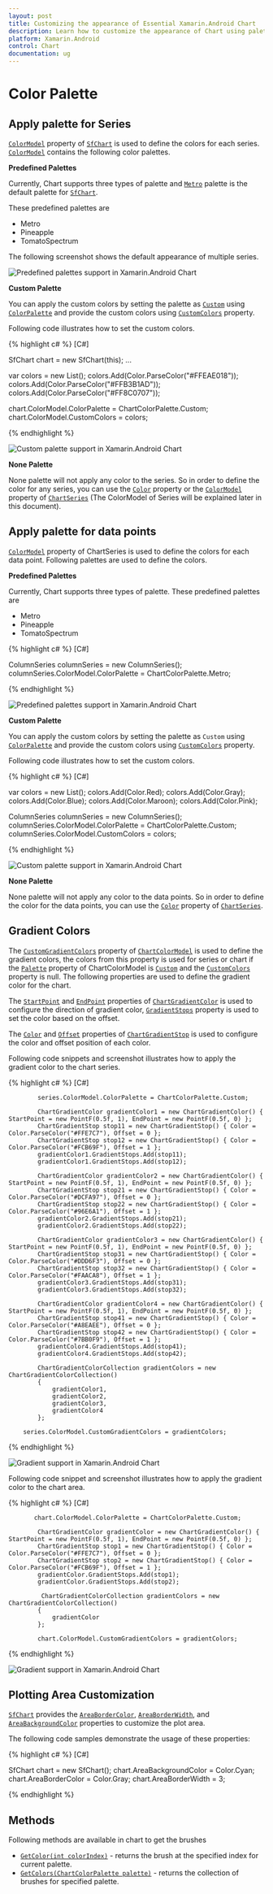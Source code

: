 ```yaml
---
layout: post
title: Customizing the appearance of Essential Xamarin.Android Chart
description: Learn how to customize the appearance of Chart using palettes.
platform: Xamarin.Android
control: Chart
documentation: ug
---
```


# Color Palette

## Apply palette for Series

[`ColorModel`](https://help.syncfusion.com/cr/cref_files/xamarin-android/Syncfusion.SfChart.Android~Com.Syncfusion.Charts.ChartBase~ColorModel.html) property of [`SfChart`](http://help.syncfusion.com/cr/cref_files/xamarin-android/Syncfusion.SfChart.Android~Com.Syncfusion.Charts.SfChart.html) is used to define the colors for each series. [`ColorModel`](https://help.syncfusion.com/cr/cref_files/xamarin-android/Syncfusion.SfChart.Android~Com.Syncfusion.Charts.ChartBase~ColorModel.html) contains the following color palettes.

**Predefined Palettes**

Currently, Chart supports three types of palette and [`Metro`](https://help.syncfusion.com/cr/cref_files/xamarin-android/Syncfusion.SfChart.Android~Com.Syncfusion.Charts.ChartColorPalette.html) palette is the default palette for [`SfChart`](https://help.syncfusion.com/cr/cref_files/xamarin-android/Syncfusion.SfChart.Android~Com.Syncfusion.Charts.SfChart.html).

These predefined palettes are

* Metro
* Pineapple
* TomatoSpectrum

 The following screenshot shows the default appearance of multiple series.

![Predefined palettes support in Xamarin.Android Chart](appearance_images/appearance_img1.png)

**Custom Palette**

You can apply the custom colors by setting the palette as [`Custom`](https://help.syncfusion.com/cr/cref_files/xamarin-android/Syncfusion.SfChart.Android~Com.Syncfusion.Charts.ChartColorPalette.html) using [`ColorPalette`](https://help.syncfusion.com/cr/cref_files/xamarin-android/Syncfusion.SfChart.Android~Com.Syncfusion.Charts.ChartColorModel~ColorPalette.html) and provide the custom colors using [`CustomColors`](https://help.syncfusion.com/cr/cref_files/xamarin-android/Syncfusion.SfChart.Android~Com.Syncfusion.Charts.ChartColorModel~CustomColors.html) property.

Following code illustrates how to set the custom colors.

{% highlight c# %} 
[C#]

SfChart chart = new SfChart(this);
...

var colors = new List<Color>();
colors.Add(Color.ParseColor("#FFEAE018"));
colors.Add(Color.ParseColor("#FFB3B1AD"));
colors.Add(Color.ParseColor("#FF8C0707"));

chart.ColorModel.ColorPalette = ChartColorPalette.Custom;
chart.ColorModel.CustomColors = colors;

{% endhighlight %}

![Custom palette support in Xamarin.Android Chart](appearance_images/appearance_img2.png)

**None Palette**

None palette will not apply any color to the series. So in order to define the color for any series, you can use the [`Color`](http://help.syncfusion.com/cr/cref_files/xamarin-android/Syncfusion.SfChart.Android~Com.Syncfusion.Charts.ChartSeries~Color.html) property or the [`ColorModel`](http://help.syncfusion.com/cr/cref_files/xamarin-android/Syncfusion.SfChart.Android~Com.Syncfusion.Charts.ChartSeries~ColorModel.html) property of [`ChartSeries`](https://help.syncfusion.com/cr/cref_files/xamarin-android/Syncfusion.SfChart.Android~Com.Syncfusion.Charts.ChartSeries.html) (The ColorModel of Series will be explained later in this document).

## Apply palette for data points

[`ColorModel`](http://help.syncfusion.com/cr/cref_files/xamarin-android/Syncfusion.SfChart.Android~Com.Syncfusion.Charts.ChartSeries~ColorModel.html) property of ChartSeries is used to define the colors for each data point. Following palettes are used to define the colors.

**Predefined Palettes**

Currently, Chart supports three types of palette. These predefined palettes are

* Metro
* Pineapple
* TomatoSpectrum

{% highlight c# %} 
[C#]

ColumnSeries columnSeries = new ColumnSeries();
columnSeries.ColorModel.ColorPalette = ChartColorPalette.Metro;

{% endhighlight %}

![Predefined palettes support in Xamarin.Android Chart](appearance_images/appearance_img3.png)

**Custom Palette**

You can apply the custom colors by setting the palette as `Custom` using [`ColorPalette`](https://help.syncfusion.com/cr/cref_files/xamarin-android/Syncfusion.SfChart.Android~Com.Syncfusion.Charts.ChartColorModel~ColorPalette.html) and provide the custom colors using [`CustomColors`](https://help.syncfusion.com/cr/cref_files/xamarin-android/Syncfusion.SfChart.Android~Com.Syncfusion.Charts.ChartColorModel~CustomColors.html) property.

Following code illustrates how to set the custom colors.

{% highlight c# %} 
[C#]

var colors = new List<Color>();
colors.Add(Color.Red);
colors.Add(Color.Gray);
colors.Add(Color.Blue);
colors.Add(Color.Maroon);
colors.Add(Color.Pink);

ColumnSeries columnSeries = new ColumnSeries();
columnSeries.ColorModel.ColorPalette = ChartColorPalette.Custom;
columnSeries.ColorModel.CustomColors = colors;

{% endhighlight %}

![Custom palette support in Xamarin.Android Chart](appearance_images/appearance_img4.png)

**None Palette**

None palette will not apply any color to the data points. So in order to define the color for the data points, you can use the [`Color`](http://help.syncfusion.com/cr/cref_files/xamarin-android/Syncfusion.SfChart.Android~Com.Syncfusion.Charts.ChartSeries~Color.html) property of [`ChartSeries`](https://help.syncfusion.com/cr/cref_files/xamarin-android/Syncfusion.SfChart.Android~Com.Syncfusion.Charts.ChartSeries.html).

## Gradient Colors

The [`CustomGradientColors`](https://help.syncfusion.com/cr/cref_files/xamarin-android/Syncfusion.SfChart.Android~Com.Syncfusion.Charts.ChartColorModel~CustomGradientColors.html) property of [`ChartColorModel`](https://help.syncfusion.com/cr/cref_files/xamarin-android/Syncfusion.SfChart.Android~Com.Syncfusion.Charts.ChartColorModel.html) is used to define the gradient colors, the colors from this property is used for series or chart if the [`Palette`](https://help.syncfusion.com/cr/cref_files/xamarin-android/Syncfusion.SfChart.Android~Com.Syncfusion.Charts.ChartColorModel~ColorPalette.html) property of ChartColorModel is [`Custom`](https://help.syncfusion.com/cr/cref_files/xamarin-android/Syncfusion.SfChart.Android~Com.Syncfusion.Charts.ChartColorPalette.html) and the [`CustomColors`](https://help.syncfusion.com/cr/cref_files/xamarin-android/Syncfusion.SfChart.Android~Com.Syncfusion.Charts.ChartColorModel~CustomColors.html) property is null. The following properties are used to define the gradient color for the chart.

The [`StartPoint`](https://help.syncfusion.com/cr/cref_files/xamarin-android/Syncfusion.SfChart.Android~Com.Syncfusion.Charts.ChartGradientColor~StartPoint.html) and [`EndPoint`](https://help.syncfusion.com/cr/cref_files/xamarin-android/Syncfusion.SfChart.Android~Com.Syncfusion.Charts.ChartGradientColor~EndPoint.html)  properties of [`ChartGradientColor`](https://help.syncfusion.com/cr/cref_files/xamarin-android/Syncfusion.SfChart.Android~Com.Syncfusion.Charts.ChartGradientColor.html) is used to configure the direction of gradient color, [`GradientStops`](https://help.syncfusion.com/cr/cref_files/xamarin-android/Syncfusion.SfChart.Android~Com.Syncfusion.Charts.ChartGradientColor~GradientStops.html)  property is used to set the color based on the offset.

The [`Color`](https://help.syncfusion.com/cr/cref_files/xamarin-android/Syncfusion.SfChart.Android~Com.Syncfusion.Charts.ChartGradientStop~Color.html) and [`Offset`](https://help.syncfusion.com/cr/cref_files/xamarin-android/Syncfusion.SfChart.Android~Com.Syncfusion.Charts.ChartGradientStop~Offset.html) properties of [`ChartGradientStop`](https://help.syncfusion.com/cr/cref_files/xamarin-android/Syncfusion.SfChart.Android~Com.Syncfusion.Charts.ChartGradientStop.html) is used to configure the color and offset position of each color. 

Following code snippets and screenshot illustrates how to apply the gradient color to the chart series.

{% highlight c# %} 
[C#]

            series.ColorModel.ColorPalette = ChartColorPalette.Custom;

            ChartGradientColor gradientColor1 = new ChartGradientColor() { StartPoint = new PointF(0.5f, 1), EndPoint = new PointF(0.5f, 0) };
            ChartGradientStop stop11 = new ChartGradientStop() { Color = Color.ParseColor("#FFE7C7"), Offset = 0 };
            ChartGradientStop stop12 = new ChartGradientStop() { Color = Color.ParseColor("#FCB69F"), Offset = 1 };
            gradientColor1.GradientStops.Add(stop11);
            gradientColor1.GradientStops.Add(stop12);

            ChartGradientColor gradientColor2 = new ChartGradientColor() { StartPoint = new PointF(0.5f, 1), EndPoint = new PointF(0.5f, 0) };
            ChartGradientStop stop21 = new ChartGradientStop() { Color = Color.ParseColor("#DCFA97"), Offset = 0 };
            ChartGradientStop stop22 = new ChartGradientStop() { Color = Color.ParseColor("#96E6A1"), Offset = 1 };
            gradientColor2.GradientStops.Add(stop21);
            gradientColor2.GradientStops.Add(stop22);

            ChartGradientColor gradientColor3 = new ChartGradientColor() { StartPoint = new PointF(0.5f, 1), EndPoint = new PointF(0.5f, 0) };
            ChartGradientStop stop31 = new ChartGradientStop() { Color = Color.ParseColor("#DDD6F3"), Offset = 0 };
            ChartGradientStop stop32 = new ChartGradientStop() { Color = Color.ParseColor("#FAACA8"), Offset = 1 };
            gradientColor3.GradientStops.Add(stop31);
            gradientColor3.GradientStops.Add(stop32);

            ChartGradientColor gradientColor4 = new ChartGradientColor() { StartPoint = new PointF(0.5f, 1), EndPoint = new PointF(0.5f, 0) };
            ChartGradientStop stop41 = new ChartGradientStop() { Color = Color.ParseColor("#A8EAEE"), Offset = 0 };
            ChartGradientStop stop42 = new ChartGradientStop() { Color = Color.ParseColor("#7BB0F9"), Offset = 1 };
            gradientColor4.GradientStops.Add(stop41);
            gradientColor4.GradientStops.Add(stop42);

            ChartGradientColorCollection gradientColors = new ChartGradientColorCollection()
            {
                gradientColor1,
                gradientColor2,
                gradientColor3,
                gradientColor4
            };

        series.ColorModel.CustomGradientColors = gradientColors;

{% endhighlight %}

![Gradient support in Xamarin.Android Chart](appearance_images/gradient_series.png)

Following code snippet and screenshot illustrates how to apply the gradient color to the chart area.

{% highlight c# %} 
[C#]

           chart.ColorModel.ColorPalette = ChartColorPalette.Custom;

            ChartGradientColor gradientColor = new ChartGradientColor() { StartPoint = new PointF(0.5f, 1), EndPoint = new PointF(0.5f, 0) };
            ChartGradientStop stop1 = new ChartGradientStop() { Color = Color.ParseColor("#FFE7C7"), Offset = 0 };
            ChartGradientStop stop2 = new ChartGradientStop() { Color = Color.ParseColor("#FCB69F"), Offset = 1 };
            gradientColor.GradientStops.Add(stop1);
            gradientColor.GradientStops.Add(stop2);

             ChartGradientColorCollection gradientColors = new ChartGradientColorCollection()
            {
                gradientColor
            };

            chart.ColorModel.CustomGradientColors = gradientColors;

{% endhighlight %}

![Gradient support in Xamarin.Android Chart](appearance_images/gradient_chart.png)

## Plotting Area Customization

[`SfChart`](http://help.syncfusion.com/cr/cref_files/xamarin-android/Syncfusion.SfChart.Android~Com.Syncfusion.Charts.SfChart.html) provides the [`AreaBorderColor`](https://help.syncfusion.com/cr/cref_files/xamarin-android/Syncfusion.SfChart.Android~Com.Syncfusion.Charts.ChartBase~AreaBorderColor.html), [`AreaBorderWidth`](https://help.syncfusion.com/cr/cref_files/xamarin-android/Syncfusion.SfChart.Android~Com.Syncfusion.Charts.ChartBase~AreaBorderWidth.html), and [`AreaBackgroundColor`](https://help.syncfusion.com/cr/cref_files/xamarin-android/Syncfusion.SfChart.Android~Com.Syncfusion.Charts.ChartBase~AreaBackgroundColor.html) properties to customize the plot area.

The following code samples demonstrate the usage of these properties:

{% highlight c# %} 
[C#]

SfChart chart = new SfChart();
chart.AreaBackgroundColor = Color.Cyan;
chart.AreaBorderColor = Color.Gray;
chart.AreaBorderWidth = 3;

{% endhighlight %}

## Methods

Following methods are available in chart to get the brushes

* [`GetColor(int colorIndex)`](https://help.syncfusion.com/cr/cref_files/xamarin-android/Syncfusion.SfChart.Android~Com.Syncfusion.Charts.ChartColorModel~GetColor.html) - returns the brush at the specified index for current palette.
* [`GetColors(ChartColorPalette palette)`](https://help.syncfusion.com/cr/cref_files/xamarin-android/Syncfusion.SfChart.Android~Com.Syncfusion.Charts.ChartColorModel~GetColors.html) - returns the collection of brushes for specified palette.
